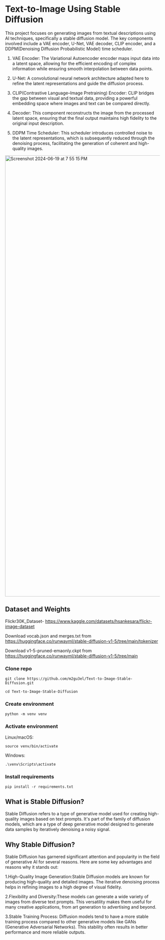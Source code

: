 
#   Text-to-Image Using Stable Diffusion


This project focuses on generating images from textual descriptions using AI techniques, specifically a stable diffusion model. The key components involved include a VAE encoder, U-Net, VAE decoder, CLIP encoder, and a DDPM(Denoising Diffusion Probabilistic Model) time scheduler.

 1. VAE Encoder: The Variational Autoencoder encoder maps input data into a latent space, allowing for the efficient encoding of complex information 
 while ensuring smooth interpolation between data points.

 2. U-Net: A convolutional neural network architecture adapted here to refine the latent representations and guide the diffusion process.

 3. CLIP(Contrastive Language–Image Pretraining) Encoder: CLIP bridges the gap between visual and textual data, providing a powerful embedding space 
 where images and text can be compared directly.

 4. Decoder: This component reconstructs the image from the processed latent space, ensuring that the final output maintains high fidelity to the 
 original input description.

 5. DDPM Time Scheduler: This scheduler introduces controlled noise to the latent representations, which is subsequently reduced through the denoising 
 process, facilitating the generation of coherent and high-quality images.
<img width="1437" alt="Screenshot 2024-06-19 at 7 55 15 PM" src="https://github.com/m2gu3el/Text-to-Image-Stable-Diffusion/assets/152903210/fc0e4f25-ef30-4b1f-9322-61d709f331ac">


## Dataset and Weights

Flickr30K_Dataset- https://www.kaggle.com/datasets/hsankesara/flickr-image-dataset

Download vocab.json and merges.txt from https://huggingface.co/runwayml/stable-diffusion-v1-5/tree/main/tokenizer 

Download v1-5-pruned-emaonly.ckpt from https://huggingface.co/runwayml/stable-diffusion-v1-5/tree/main 



### Clone repo

```
git clone https://github.com/m2gu3el/Text-to-Image-Stable-Diffusion.git
```

```
cd Text-to-Image-Stable-Diffusion
```
### Create environment

```
python -m venv venv
```

### Activate environment

Linux/macOS:
```
source venv/bin/activate
```

Windows: 
```
.\venv\Scripts\activate
```
### Install requirements

```
pip install -r requirements.txt
```
## What is Stable Diffusion?
Stable Diffusion refers to a type of generative model used for creating high-quality images based on text prompts. It's part of the family of diffusion models, which are a type of deep generative model designed to generate data samples by iteratively denoising a noisy signal.

## Why Stable Diffusion?
Stable Diffusion has garnered significant attention and popularity in the field of generative AI for several reasons. Here are some key advantages and reasons why it stands out:

  1.High-Quality Image Generation:Stable Diffusion models are known for producing high-quality and detailed images. The iterative denoising process 
  helps in refining images to a high degree of visual fidelity.
  
  2.Flexibility and Diversity:These models can generate a wide variety of images from diverse text prompts. This versatility makes them useful for many 
  creative applications, from art generation to advertising and beyond.
  
  3.Stable Training Process: Diffusion models tend to have a more stable training process compared to other generative models like GANs (Generative 
  Adversarial Networks). This stability often results in better performance and more reliable outputs.
